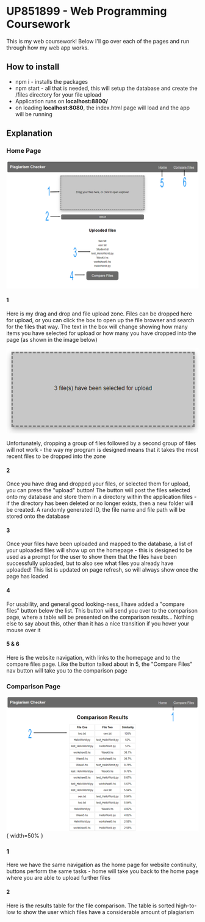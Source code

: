 # UP851899 - Web Programming Coursework

This is my web coursework! Below I'll go over each of the pages and run through how my web app works.

## How to install

* npm i - installs the packages
* npm start - all that is needed, this will setup the database and create the /files directory for your file upload
* Application runs on **localhost:8800/**
* on loading **localhost:8080**, the index.html page will load and the app will be running

## Explanation

### Home Page

![labeled-home](images/home-labled.jpg)

#### 1

Here is my drag and drop and file upload zone. Files can be dropped here for upload, or you can click the box to open up the file browser and search for the files that way. The text in the box will change showing how many items you have selected for upload or how many you have dropped into the page (as shown in the image below)

![textChange](images/files_uploaded.png)

Unfortunately, dropping a group of files followed by a second group of files will not work - the way my program is designed means that it takes the most recent files to be dropped into the zone

#### 2

Once you have drag and dropped your files, or selected them for upload, you can press the "upload" button! The button will post the files selected onto my database and store them in a directory within the application files - if the directory has been deleted or no longer exists, then a new folder will be created. A randomly generated ID, the file name and file path will be stored onto the database

#### 3

Once your files have been uploaded and mapped to the database, a list of your uploaded files will show up on the homepage - this is designed to be used as a prompt for the user to show them that the files have been successfully uploaded, but to also see what files you already have uploaded! This list is updated on page refresh, so will always show once the page has loaded

#### 4

For usability, and general good looking-ness, I have added a "compare files" button below the list. This button will send you over to the comparison page, where a table will be presented on the comparison results... Nothing else to say about this, other than it has a nice transition if you hover your mouse over it

#### 5 & 6

Here is the website navigation, with links to the homepage and to the compare files page. Like the button talked about in 5, the "Compare Files" nav button will take you to the comparison page

### Comparison Page

![labeled-comparison](images/compare-page.png){ width=50% }

### 1

Here we have the same navigation as the home page for website continuity, buttons perform the same tasks - home will take you back to the home page where you are able to upload further files

#### 2

Here is the results table for the file comparison. The table is sorted high-to-low to show the user which files have a considerable amount of plagiarism
